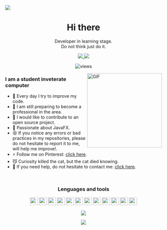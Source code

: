 <img src="https://i.imgur.com/F4EGzIi.jpg"/>

<h1 align="center">Hi there</h1>
<p align="center">
    Developer in learning stage.
    <br/>
    Do not think just do it.
</p>

<p align="center">
    <a href="https://bit.ly/34tMj5a">
      <img src="https://img.shields.io/badge/YouTube-FF0000?style=for-the-badge&logo=youtube&logoColor=white" />
    </a>
    <a href="https://bit.ly/32oVAsE">
      <img src="https://img.shields.io/badge/Facebook-1877F2?style=for-the-badge&logo=facebook&logoColor=white" />
    </a>
</p>

<p align="center">
  <img alt="views" src="https://gpvc.arturio.dev/LaynezCoder"/>
</p>

<!-- <img src="https://litsor.com/wp-content/uploads/2020/08/a53560c8088900e266880f779dacced7.gif"/> -->

<img align="right" height="240px" alt="GIF" src="https://2.bp.blogspot.com/-EigcASB5K7I/W574Trz5taI/AAAAAAAAAPE/2ighmFLXWc4T6y8jobY_LoBqui0SuI6AwCLcBGAs/s1600/Kellan%252BAt%252BWork.gif"/>

### I am a student inveterate computer
- 🤠 Every day I try to improve my code.
- 🤪 I am still preparing to become a professional in the area.
- 🧐 I would like to contribute to an open source project.
- 🥴 Passionate about JavaFX.
- 😵 If you notice any errors or bad practices in my repositories, 
  please do not hesitate to report it to me, will help me improve!.
- ⚡ Follow me on Pinterest: [click here](http://bit.ly/3eIakuv).
- 😼 Curiosity killed the cat, but the cat died knowing. 
- 💬 If you need help, do not hesitate to contact me: [click here](). 

<br>

<h3 align="center">Lenguages and tools</h3>
<p align="center"> 
  <img height="25" src="https://img.shields.io/badge/Java-ED8B00?style=for-the-badge&logo=java&logoColor=white">
  <img height="25" src="https://img.shields.io/badge/HTML5-E34F26?style=for-the-badge&logo=html5&logoColor=white">
  <img height="25" src="https://img.shields.io/badge/CSS3-1572B6?style=for-the-badge&logo=css3&logoColor=white">
  <img height="25" src="https://img.shields.io/badge/JavaScript-323330?style=for-the-badge&logo=javascript&logoColor=F7DF1E">
  
    
  <img height="25" src="https://img.shields.io/badge/Node.js-43853D?style=for-the-badge&logo=node.js&logoColor=white">
  <img height="25" src="https://img.shields.io/badge/Express.js-404D59?style=for-the-badge&logo=express&logoColor=white">
  <img height="25" src="https://img.shields.io/badge/npm-CB3837?style=for-the-badge&logo=npm&logoColor=white">
  
  
  <img height="25" src="https://img.shields.io/badge/Git-F05032?style=for-the-badge&logo=git&logoColor=white">
  <img height="25" src="https://img.shields.io/badge/Markdown-000000?style=for-the-badge&logo=markdown&logoColor=white">
  <img height="25" src="https://img.shields.io/badge/Visual_Studio_Code-0078D4?style=for-the-badge&logo=visual%20studio%20code&logoColor=white">
  
  
  <img height="25" src="https://img.shields.io/badge/MySQL-00000F?style=for-the-badge&logo=mysql&logoColor=white">
  <img height="25" src="https://img.shields.io/badge/MongoDB-4EA94B?style=for-the-badge&logo=mongodb&logoColor=white">
</p>


<p align="center">
  <img src="https://github-readme-stats.vercel.app/api?username=LaynezCoder&hide=issues,prs&count_private=true&show_icons=true"/>
</p>

<p align="center">
  <img src="https://github-readme-stats.vercel.app/api/top-langs/?username=LaynezCoder&langs_count=10&layout=compact"/>
</p>
